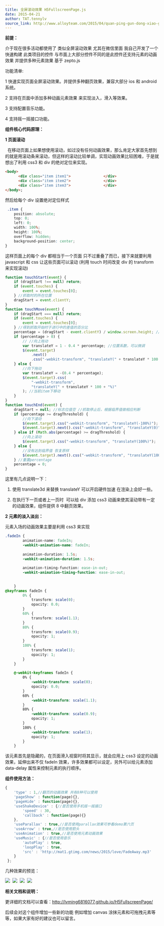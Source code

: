 ```yaml
---
title: 全屏滚动效果 H5FullscreenPage.js
date: 2015-04-21
author: TAT.tennylv
source_link: http://www.alloyteam.com/2015/04/quan-ping-gun-dong-xiao-guo-h5fullscreenpage-js/
---
```


<!-- {% raw %} - for jekyll -->

**前提：**

介于现在很多活动都使用了 类似全屏滚动效果 尤其在微信里面 我自己开发了一个快速构建 此类项目的控件 与市面上大部分控件不同的是此控件还支持元素的动画效果 并提供多种元素效果 基于 zepto.js 

功能清单:

1 快速实现页面全屏滚动效果。并提供多种翻页效果，兼容大部分 ios 和 android 系统。  

2 支持在页面中添加多种动画元素效果 来实现淡入，滑入等效果。  

3 支持配置音乐功能。  

4 支持摇一摇接口功能。

**组件核心代码原理：**

**1 页面滚动**

  在移动页面上如果想使用滚动，如过没有任何动画效果，那么肯定大家首先想到的就是用滚动条来滚动，但这样的滚动比较单调，实现动画效果比较困难，于是就想出了利用 css3 和 div 的绝对定位来实现。

```html
<body>
      <div class="item item1">               </div>
      <div class="item item2">               </div>
      <div class="item item3">               </div>
</body>;
```

然后给每个 div 设置绝对定位样式

```css
 .item {
    position: absolute;
    top: 0;
    left: 0;
    width: 100%;
    height: 100%;
    overflow: hidden;
    background-position: center;
}
```

这样页面上的每个 div 都相当于一个页面 只不过重叠了而已，接下来就要利用 javascript 和 css 让这些页面可以滚动 (利用 touch 时间改变 div 的 transform 来实现滚动)

```javascript
function touchStart(event) {
    if (dragStart !== null) return;
    if (event.touches) {
        event = event.touches[0];
    } //抓取时的所在位置
    dragStart = event.clientY;
}
function touchMove(event) {
    if (dragStart === null) return;
    if (event.touches) {
        event = event.touches[0];
    } //得到抓取开始时于进行中的差值的百分比
    percentage = (dragStart - event.clientY) / window.screen.height; //和屏幕高度做比较
    if (percentage > 0) {
        // //向上拖动
        var translateY = 1 - 0.4 * percentage; //位置系数，可以微调
        $(event.target)
            .next()
            .css("-webkit-transform", "translateY(" + translateY * 100 + "%)"); //下一个item上移动
    } else {
        //向下拖动
        var translateY = -(0.4 * percentage);
        $(event.target).css(
            "-webkit-transform",
            "translateY(" + translateY * 100 + "%)"
        ); //当前item下移动
    }
}
function touchEnd(event) {
    dragStart = null; //标志位值空 //抓取停止后，根据临界值做相应判断
    if (percentage >= dragThreshold) {
        //向下滚动
        $(event.target).css("-webkit-transform", "translateY(-100%)");
        $(event.target).next().css("-webkit-transform", "translateY(0)");
    } else if (Math.abs(percentage) >= dragThreshold) {
        //向上滚动
        $(event.target).css("-webkit-transform", "translateY(100%)");
    } else {
        //没有达到临界值 恢复原样
        $(event.target).next().css("-webkit-transform", "translateY(100%)");
    } //重置percentage
    percentage = 0;
}
```

这里有几点说明一下：

1) 使用 translate3d 来替换 translateY 可以开启硬件加速 在渲染上会好一些。

2) 在执行下一页或者上一页时  可以给 div 添加 css3 动画来使其滚动带有一定的动画效果，组件提供 8 中翻页效果。

**2 元素的淡入淡出：**

元素入场的动画效果主要是利用 css3 来实现

```css
.fadeIn {
        animation-name: fadeIn;
        -webkit-animation-name: fadeIn; 
 
        animation-duration: 1.5s;   
        -webkit-animation-duration: 1.5s;
 
        animation-timing-function: ease-in-out; 
        -webkit-animation-timing-function: ease-in-out;     
 
        
    }
@keyframes fadeIn {
        0% {
            transform: scale(0);
            opacity: 0.0;       
        }
        60% {
            transform: scale(1.1);  
        }
        80% {
            transform: scale(0.9);
            opacity: 1; 
        }   
        100% {
            transform: scale(1);
            opacity: 1; 
        }       
    }
 
    @-webkit-keyframes fadeIn {
        0% {
            -webkit-transform: scale(0);
            opacity: 0.0;       
        }
        60% {
            -webkit-transform: scale(1.1);
        }
        80% {
            -webkit-transform: scale(0.9);
            opacity: 1; 
        }   
        100% {
            -webkit-transform: scale(1);
            opacity: 1; 
        }       
    }
```

该元素首先是隐藏的，在页面滑入视窗时将其显示，就会应用上 css3 设定的动画效果，延伸出来不仅 fadeIn 效果，许多效果都可以设定，另外可以给元素添加 data-delay 属性来控制元素的执行顺序。

**组件使用方法：**

```javascript
{
    'type' : 1,//翻页的动画效果 共有8种可以使用
    'pageShow' : function(page){},
    'pageHide' : function(page){},
    'useShakeDevice' : {//是否使用手机摇一摇接口
        'speed' : 30,
        'callback' : function(page){}
    },
    'useParallax' : true,//是否使用parallax效果可参看demo第六页
    'useArrow' : true,//是否使用箭头
    'useAnimation' : true,//是否使用元素动画效果
    'useMusic' : {//是否使用音乐
        'autoPlay' : true,
        'loopPlay' : true,
        'src' : 'http://mat1.gtimg.com/news/2015/love/FadeAway.mp3'
    }
 };
```

几种效果的预览：

![](http://lvming6816077.github.io/H5FullscreenPage/images/h5scroll/2.gif)  ![](http://lvming6816077.github.io/H5FullscreenPage/images/h5scroll/3.gif)  ![](http://lvming6816077.github.io/H5FullscreenPage/images/h5scroll/4.gif)  ![](http://lvming6816077.github.io/H5FullscreenPage/images/h5scroll/5.gif)

**相关文档和说明：**

更详细的文档可以查看：<http://lvming6816077.github.io/H5FullscreenPage/>

后续会对这个组件增加一些新的功能 例如增加 canvas 涂抹元素和可拖拽元素等等，如果大家有好的建议也可以留言。


<!-- {% endraw %} - for jekyll -->